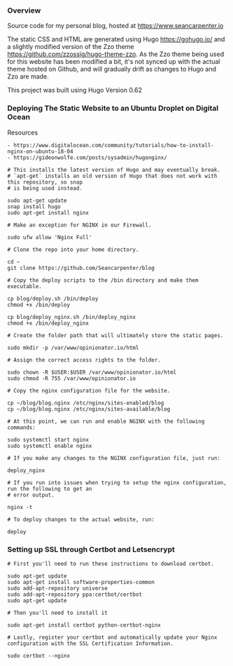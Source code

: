 ### Overview

Source code for my personal blog, hosted at https://www.seancarpenter.io

The static CSS and HTML are generated using Hugo https://gohugo.io/ and a slightly modified version of the Zzo theme https://github.com/zzossig/hugo-theme-zzo. As the Zzo theme being used for this website has been modified a bit, it's not synced up with the actual theme hosted on Github, and will gradually drift as changes to Hugo and Zzo are made.

This project was built using Hugo Version 0.62

### Deploying The Static Website to an Ubuntu Droplet on Digital Ocean

Resources

    - https://www.digitalocean.com/community/tutorials/how-to-install-nginx-on-ubuntu-18-04
    - https://gideonwolfe.com/posts/sysadmin/hugonginx/

    # This installs the latest version of Hugo and may eventually break.
    # `apt-get` installs an old version of Hugo that does not work with this repository, so snap
    # is being used instead.

    sudo apt-get update
    snap install hugo
    sudo apt-get install nginx

    # Make an exception for NGINX in our Firewall.

    sudo ufw allow 'Nginx Full'

    # Clone the repo into your home directory.

    cd ~
    git clone https://github.com/Seancarpenter/blog

    # Copy the deploy scripts to the /bin directory and make them executable.

    cp blog/deploy.sh /bin/deploy
    chmod +x /bin/deploy

    cp blog/deploy_nginx.sh /bin/deploy_nginx
    chmod +x /bin/deploy_nginx

    # Create the folder path that will ultimately store the static pages.

    sudo mkdir -p /var/www/opinionator.io/html

    # Assign the correct access rights to the folder.

    sudo chown -R $USER:$USER /var/www/opinionator.io/html
    sudo chmod -R 755 /var/www/opinionator.io

    # Copy the nginx configuration file for the website.

    cp ~/blog/blog.nginx /etc/nginx/sites-enabled/blog
    cp ~/blog/blog.nginx /etc/nginx/sites-available/blog

    # At this point, we can run and enable NGINX with the following commands:

    sudo systemctl start nginx
    sudo systemctl enable nginx

    # If you make any changes to the NGINX configuration file, just run:

    deploy_nginx

    # If you run into issues when trying to setup the nginx configuration, run the following to get an
    # error output.

    nginx -t

    # To deploy changes to the actual website, run:

    deploy
### Setting up SSL through Certbot and Letsencrypt

    # First you'll need to run these instructions to download certbot.

    sudo apt-get update
    sudo apt-get install software-properties-common
    sudo add-apt-repository universe
    sudo add-apt-repository ppa:certbot/certbot
    sudo apt-get update

    # Then you'll need to install it

    sudo apt-get install certbot python-certbot-nginx

    # Lastly, register your certbot and automatically update your Nginx configuration with the SSL Certification Information.

    sudo certbot --nginx

